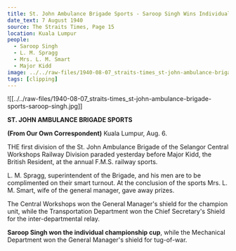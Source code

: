 ```yaml
---
title: St. John Ambulance Brigade Sports - Saroop Singh Wins Individual Championship
date_text: 7 August 1940
source: The Straits Times, Page 15
location: Kuala Lumpur
people:
  - Saroop Singh
  - L. M. Spragg
  - Mrs. L. M. Smart
  - Major Kidd
image: ../../raw-files/1940-08-07_straits-times_st-john-ambulance-brigade-sports-saroop-singh.jpg
tags: [clipping]
---
```


![[../../raw-files/1940-08-07_straits-times_st-john-ambulance-brigade-sports-saroop-singh.jpg]]

**ST. JOHN AMBULANCE BRIGADE SPORTS**

**(From Our Own Correspondent)**
Kuala Lumpur, Aug. 6.

THE first division of the St. John Ambulance Brigade of the Selangor Central Workshops Railway Division paraded yesterday before Major Kidd, the British Resident, at the annual F.M.S. railway sports.

L. M. Spragg, superintendent of the Brigade, and his men are to be complimented on their smart turnout. At the conclusion of the sports Mrs. L. M. Smart, wife of the general manager, gave away prizes.

The Central Workshops won the General Manager's shield for the champion unit, while the Transportation Department won the Chief Secretary's Shield for the inter-departmental relay.

**Saroop Singh won the individual championship cup**, while the Mechanical Department won the General Manager's shield for tug-of-war.